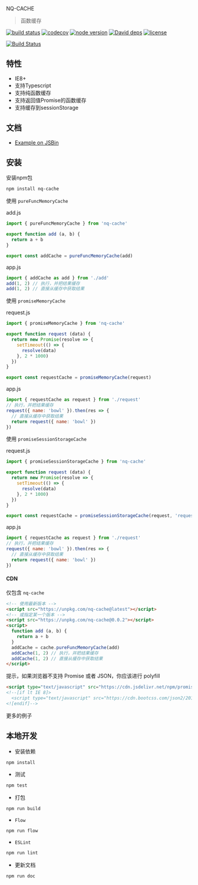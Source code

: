 NQ-CACHE

> 函数缓存

[![build status](https://api.travis-ci.org/nqdy666/nq-cache.svg?branch=master)](https://travis-ci.org/nqdy666/nq-cache)
[![codecov](https://codecov.io/gh/nqdy666/nq-cache/branch/master/graph/badge.svg)](https://codecov.io/gh/nqdy666/nq-cache)
[![node version](https://img.shields.io/badge/node.js-%3E=_8.0-green.svg?style=flat-square)](http://nodejs.org/download/)
[![David deps](https://img.shields.io/david/nqdy666/nq-cache.svg?style=flat-square)](https://david-dm.org/nqdy666/nq-cache)
[![license](https://img.shields.io/npm/l/nq-cache.svg)](https://www.npmjs.com/package/nq-cache)

[![Build Status](https://saucelabs.com/browser-matrix/nqdy666.svg)](https://saucelabs.com/beta/builds/1997be72b34e41228522a3a3e065d993)

## 特性
- IE8+
- 支持Typescript
- 支持纯函数缓存
- 支持返回值Promise的函数缓存
- 支持缓存到sessionStorage

## 文档
- [Example on JSBin](https://jsbin.com/baluray/edit?html,js,output)

## 安装

安装npm包

```bash
npm install nq-cache
```

使用 `pureFuncMemoryCache`

add.js
```javascript
import { pureFuncMemoryCache } from 'nq-cache'

export function add (a, b) {
  return a + b
}

export const addCache = pureFuncMemoryCache(add)
```

app.js
```javascript
import { addCache as add } from './add'
add(1, 2) // 执行，并把结果缓存
add(1, 2) // 直接从缓存中获取结果
```

使用 `promiseMemoryCache`

request.js
```javascript
import { promiseMemoryCache } from 'nq-cache'

export function request (data) {
  return new Promise(resolve => {
    setTimeout(() => {
      resolve(data)
    }, 2 * 1000)
  })
}

export const requestCache = promiseMemoryCache(request)
```

app.js
```javascript
import { requestCache as request } from './request'
// 执行，并把结果缓存
request({ name: 'bowl' }).then(res => {
  // 直接从缓存中获取结果
  return request({ name: 'bowl' }) 
})
```

使用 `promiseSessionStorageCache`

request.js
```javascript
import { promiseSessionStorageCache } from 'nq-cache'

export function request (data) {
  return new Promise(resolve => {
    setTimeout(() => {
      resolve(data)
    }, 2 * 1000)
  })
}

export const requestCache = promiseSessionStorageCache(request, 'request')
```

app.js
```javascript
import { requestCache as request } from './request'
// 执行，并把结果缓存
request({ name: 'bowl' }).then(res => {
  // 直接从缓存中获取结果
  return request({ name: 'bowl' }) 
})
```

#### CDN

仅包含 `nq-cache`

```html
<!-- 使用最新版本 -->
<script src="https://unpkg.com/nq-cache@latest"></script>
<!-- 或指定某一个版本 -->
<script src="https://unpkg.com/nq-cache@0.0.2"></script>
<script>
  function add (a, b) {
    return a + b
  }
  addCache = cache.pureFuncMemoryCache(add)
  addCache(1, 2) // 执行，并把结果缓存
  addCache(1, 2) // 直接从缓存中获取结果
</script>
```

提示，如果浏览器不支持 Promise 或者 JSON，你应该进行 polyfill
```html
<script type="text/javascript" src="https://cdn.jsdelivr.net/npm/promise-polyfill@8/dist/polyfill.min.js"></script>
<!--[if lt IE 8]>
  <script type="text/javascript" src="https://cdn.bootcss.com/json2/20160511/json2.min.js"></script>
<![endif]-->
```

更多的例子

## 本地开发

- 安装依赖

```bash
npm install
```

- 测试

```bash
npm test
```

- 打包

```bash
npm run build
```

- `Flow`

```bash
npm run flow
```

- `ESLint`

```bash
npm run lint
```

- 更新文档

```bash
npm run doc
```
